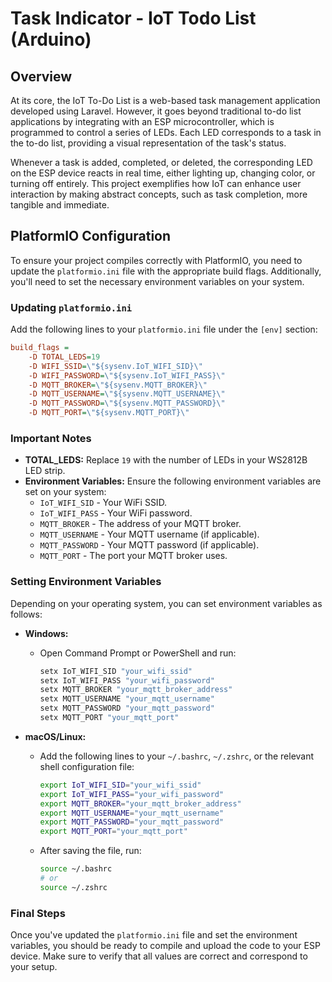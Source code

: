 # Task Indicator - IoT Todo List (Arduino)

## Overview
At its core, the IoT To-Do List is a web-based task management application developed using Laravel. However, it goes beyond traditional to-do list applications by integrating with an ESP microcontroller, which is programmed to control a series of LEDs. Each LED corresponds to a task in the to-do list, providing a visual representation of the task's status.

Whenever a task is added, completed, or deleted, the corresponding LED on the ESP device reacts in real time, either lighting up, changing color, or turning off entirely. This project exemplifies how IoT can enhance user interaction by making abstract concepts, such as task completion, more tangible and immediate.

## PlatformIO Configuration

To ensure your project compiles correctly with PlatformIO, you need to update the `platformio.ini` file with the appropriate build flags. Additionally, you'll need to set the necessary environment variables on your system.

### Updating `platformio.ini`

Add the following lines to your `platformio.ini` file under the `[env]` section:

```ini
build_flags = 
    -D TOTAL_LEDS=19
    -D WIFI_SSID=\"${sysenv.IoT_WIFI_SID}\"
    -D WIFI_PASSWORD=\"${sysenv.IoT_WIFI_PASS}\"
    -D MQTT_BROKER=\"${sysenv.MQTT_BROKER}\"
    -D MQTT_USERNAME=\"${sysenv.MQTT_USERNAME}\"
    -D MQTT_PASSWORD=\"${sysenv.MQTT_PASSWORD}\"
    -D MQTT_PORT=\"${sysenv.MQTT_PORT}\"
```

### Important Notes

- **TOTAL_LEDS:** Replace `19` with the number of LEDs in your WS2812B LED strip.
- **Environment Variables:** Ensure the following environment variables are set on your system:
  - `IoT_WIFI_SID` - Your WiFi SSID.
  - `IoT_WIFI_PASS` - Your WiFi password.
  - `MQTT_BROKER` - The address of your MQTT broker.
  - `MQTT_USERNAME` - Your MQTT username (if applicable).
  - `MQTT_PASSWORD` - Your MQTT password (if applicable).
  - `MQTT_PORT` - The port your MQTT broker uses.

### Setting Environment Variables

Depending on your operating system, you can set environment variables as follows:

- **Windows:**
  - Open Command Prompt or PowerShell and run:
    ```sh
    setx IoT_WIFI_SID "your_wifi_ssid"
    setx IoT_WIFI_PASS "your_wifi_password"
    setx MQTT_BROKER "your_mqtt_broker_address"
    setx MQTT_USERNAME "your_mqtt_username"
    setx MQTT_PASSWORD "your_mqtt_password"
    setx MQTT_PORT "your_mqtt_port"
    ```

- **macOS/Linux:**
  - Add the following lines to your `~/.bashrc`, `~/.zshrc`, or the relevant shell configuration file:
    ```sh
    export IoT_WIFI_SID="your_wifi_ssid"
    export IoT_WIFI_PASS="your_wifi_password"
    export MQTT_BROKER="your_mqtt_broker_address"
    export MQTT_USERNAME="your_mqtt_username"
    export MQTT_PASSWORD="your_mqtt_password"
    export MQTT_PORT="your_mqtt_port"
    ```

  - After saving the file, run:
    ```sh
    source ~/.bashrc
    # or
    source ~/.zshrc
    ```

### Final Steps

Once you've updated the `platformio.ini` file and set the environment variables, you should be ready to compile and upload the code to your ESP device. Make sure to verify that all values are correct and correspond to your setup.
